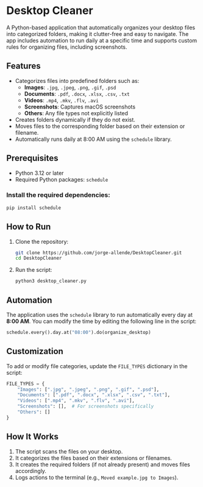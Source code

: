 # Desktop Cleaner

A Python-based application that automatically organizes your desktop files into categorized folders, making it clutter-free and easy to navigate. The app includes automation to run daily at a specific time and supports custom rules for organizing files, including screenshots.

## Features

- Categorizes files into predefined folders such as:
  - **Images**: `.jpg`, `.jpeg`, `.png`, `.gif`, `.psd`
  - **Documents**: `.pdf`, `.docx`, `.xlsx`, `.csv`, `.txt`
  - **Videos**: `.mp4`, `.mkv`, `.flv`, `.avi`
  - **Screenshots**: Captures macOS screenshots
  - **Others**: Any file types not explicitly listed
- Creates folders dynamically if they do not exist.
- Moves files to the corresponding folder based on their extension or filename.
- Automatically runs daily at 8:00 AM using the `schedule` library.

## Prerequisites

- Python 3.12 or later
- Required Python packages: `schedule`

### Install the required dependencies:

```bash
pip install schedule
```

## How to Run

1. Clone the repository:

    ```bash
    git clone https://github.com/jorge-allende/DesktopCleaner.git
    cd DesktopCleaner
    ```

2. Run the script:

    ```bash
    python3 desktop_cleaner.py
    ```

## Automation

The application uses the `schedule` library to run automatically every day at **8:00 AM**. You can modify the time by editing the following line in the script:

```python
schedule.every().day.at("08:00").do(organize_desktop)
```

## Customization

To add or modify file categories, update the `FILE_TYPES` dictionary in the script:

```python
FILE_TYPES = {
    "Images": [".jpg", ".jpeg", ".png", ".gif", ".psd"],
    "Documents": [".pdf", ".docx", ".xlsx", ".csv", ".txt"],
    "Videos": [".mp4", ".mkv", ".flv", ".avi"],
    "Screenshots": [],  # For screenshots specifically
    "Others": []
}
```

## How It Works

1. The script scans the files on your desktop.
2. It categorizes the files based on their extensions or filenames.
3. It creates the required folders (if not already present) and moves files accordingly.
4. Logs actions to the terminal (e.g., `Moved example.jpg to Images`).

